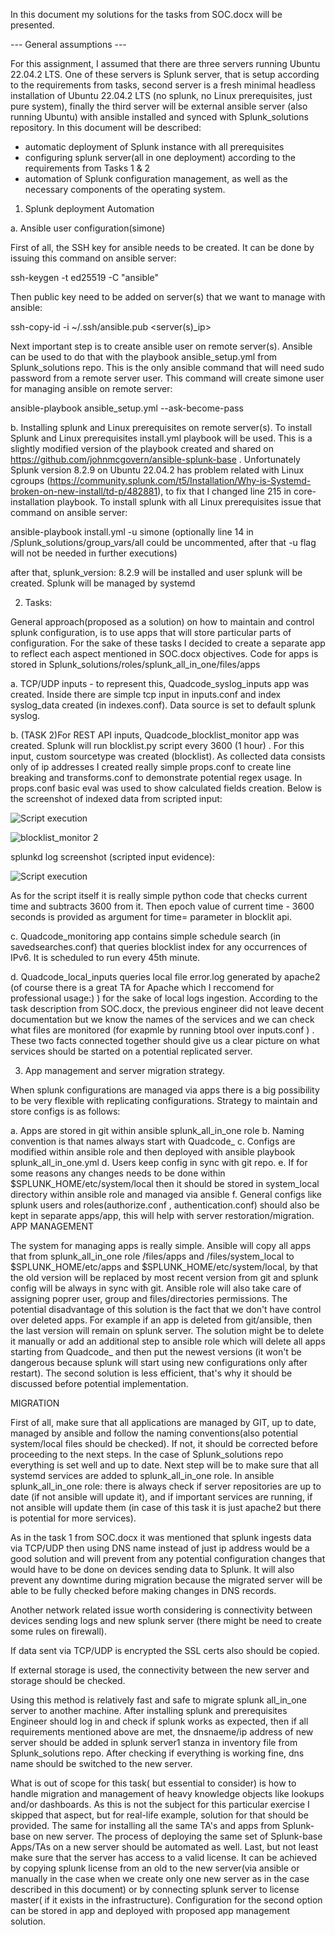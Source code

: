 In this document my solutions for the tasks from SOC.docx will be presented.

--- General assumptions ---

For this assignment, I assumed that there are three servers running Ubuntu 22.04.2 LTS. One of these servers is Splunk server, that is setup according to the requirements from tasks, second server is a fresh minimal
headless installation of Ubuntu 22.04.2 LTS (no splunk, no Linux prerequisites, just pure system), finally the third server will be external ansible server (also running Ubuntu) with ansible installed and synced with 
Splunk_solutions repository. In this document will be described:

- automatic deployment of Splunk instance with all prerequisites
- configuring splunk server(all in one deployment) according to the requirements from Tasks 1 & 2
- automation of Splunk configuration management, as well as the necessary components of the operating system.


1. Splunk deployment Automation

a. Ansible user configuration(simone)

First of all, the SSH key for ansible needs to be created. It can be done by issuing this command on ansible server:

ssh-keygen -t ed25519 -C "ansible"

Then public key need to be added on server(s) that we want to manage with ansible:

ssh-copy-id -i ~/.ssh/ansible.pub <server(s)_ip>

Next important step is to create ansible user on remote server(s). Ansible can be used to do that with the playbook ansible_setup.yml from Splunk_solutions repo. This is the only ansible command that will need sudo password
from a remote server user. This command will create simone user for managing ansible on remote server:

ansible-playbook ansible_setup.yml --ask-become-pass

b. Installing splunk and Linux prerequisites on remote server(s). To install Splunk and Linux prerequisites install.yml playbook will be used. This is a slightly modified version of the playbook created and shared on https://github.com/johnmcgovern/ansible-splunk-base . Unfortunately Splunk version 8.2.9 on Ubuntu 22.04.2 has problem related with Linux cgroups (https://community.splunk.com/t5/Installation/Why-is-Systemd-broken-on-new-install/td-p/482881), to fix that I changed line 215 in core-installation playbook. To install splunk with all Linux prerequisites issue that command on ansible server:

ansible-playbook install.yml -u simone         (optionally line 14 in /Splunk_solutions/group_vars/all could be uncommented, after that -u flag will not be needed in 
further executions)

after that, splunk_version: 8.2.9 will be installed and user splunk will be created. Splunk will be managed by systemd

2. Tasks:

General approach(proposed as a solution) on how to maintain and control splunk configuration, is to use apps that will store particular parts of configuration. For the sake of these tasks I decided to create a separate app to reflect each aspect mentioned in SOC.docx objectives. Code for apps is stored in Splunk_solutions/roles/splunk_all_in_one/files/apps

a. TCP/UDP inputs - to represent this, Quadcode_syslog_inputs app was created. Inside there are simple tcp input in inputs.conf and index syslog_data created (in indexes.conf). Data source is set to default splunk syslog.

b. (TASK 2)For REST API inputs, Quadcode_blocklist_monitor app was created. Splunk will run blocklist.py script every 3600 (1 hour) . For this input, custom sourcetype was created (blocklist). As collected data consists only of ip addresses I created really simple props.conf to create line breaking and transforms.conf to demonstrate potential regex usage. In props.conf basic eval was used to show calculated fields creation. Below is the screenshot of indexed data from scripted input:

![Script execution](https://github.com/Filip-Kuczak/Splunk_solutions/assets/77390537/77140973-bb64-49cb-a4ff-2f4125f6216c)

![blocklist_monitor 2 ](https://github.com/Filip-Kuczak/Splunk_solutions/assets/77390537/7bd69b5f-897b-4dab-8923-6f8618e33917)

splunkd log screenshot (scripted input evidence):

![Script execution](https://github.com/Filip-Kuczak/Splunk_solutions/assets/77390537/fdfff6b1-f7f3-411c-a47b-3ab821e972d0)


As for the script itself it is really simple python code that checks current time and subtracts 3600 from it. Then epoch value of current time - 3600 seconds is provided as argument for time= parameter in blocklit api. 

c. Quadcode_monitoring app contains simple schedule search (in savedsearches.conf) that queries blocklist index for any occurrences of IPv6. It is scheduled to run every 45th minute.

d. Quadcode_local_inputs queries local file error.log generated by apache2 (of course there is a great TA for Apache which I reccomend for professional usage:) ) for the sake of local logs ingestion. According to the task description from SOC.docx, the previous engineer did not leave decent documentation but we know the names of the services and we can check what files are monitored (for exapmle by running btool over inputs.conf ) . These two facts connected together should give us a clear picture on what services should be started on a potential replicated server. 

3. App management and server migration strategy. 

When splunk configurations are managed via apps there is a big possibility to be very flexible with replicating configurations. Strategy to maintain and store configs is as follows:


a. Apps are stored in git within ansible splunk_all_in_one role 
b. Naming convention is that names always start with Quadcode_
c. Configs are modified within ansible role and then deployed with ansible playbook splunk_all_in_one.yml
d. Users keep config in sync with git repo. 
e. If for some reasons any changes needs to be done within $SPLUNK_HOME/etc/system/local then it should be stored in system_local directory within ansible role and managed via ansible
f. General configs like splunk users and roles(authorize.conf , authentication.conf) should also be kept in separate apps/app, this will help with server restoration/migration.              
APP MANAGEMENT

The system for managing apps is really simple. Ansible will copy all apps that from splunk_all_in_one role /files/apps and /files/system_local to $SPLUNK_HOME/etc/apps and $SPLUNK_HOME/etc/system/local, by that the old version will be replaced by most recent version from git and splunk config will be always in sync with git. Ansible role will also take care of assigning poprer user, group and files/directories permissions. The potential disadvantage of this solution is the fact that we don't have control over deleted apps. For example if an app is deleted from git/ansible, then the last version will remain on splunk server. The solution might be to delete it manually or add an additional step to ansible role which will delete all apps starting from Quadcode_ and then put the newest versions (it won't be dangerous because splunk will start using new configurations only after restart). The second solution is less efficient, that's why it should be discussed before potential implementation.

MIGRATION 

First of all, make sure that all applications are managed by GIT, up to date, managed by ansible and follow the naming conventions(also potential system/local files should be checked). If not, it should be corrected before proceeding to the next steps. In the case of Splunk_solutions repo everything is set well and up to date. Next step will be to make sure that all systemd services are added to splunk_all_in_one role. In ansible splunk_all_in_one role:  there is always check if server repositories are up to date (if not ansible will update it), and if important services are running, if not ansible will update them (in case of this task it is just apache2 but there is potential for more services).   


As in the task 1 from SOC.docx it was mentioned that splunk ingests data via TCP/UDP then using DNS name instead of just ip address would be a good solution and will prevent from any potential configuration changes that would have to be done on devices sending data to Splunk. It will also prevent any downtime during migration because the migrated server will be able to be fully checked before making changes in DNS records. 

Another network related issue worth considering is connectivity between devices sending logs and new splunk server (there might be need to create some rules on firewall). 

If data  sent via TCP/UDP is encrypted the SSL certs also should be copied.

If external storage is used, the connectivity between the new server and storage should be checked.


Using this method is relatively fast and safe to migrate splunk all_in_one server to another machine. After installing splunk and prerequisites Engineer should log in and check if splunk works as expected, then if all requirements mentioned above are met, the dnsnaeme/ip address of new server should be added in splunk server1 stanza in inventory file from Splunk_solutions repo. After checking if everything is working fine, dns name should be switched to the new server.

What is out of scope for this task( but essential to consider) is how to handle migration and management of heavy knowledge objects like lookups and/or dashboards. As this is not the subject for this particular exercise I skipped that aspect, but for real-life example, solution for that should be provided. The same for installing all the same TA's and apps from Splunk-base on new server. The process of deploying the same set of Splunk-base Apps/TAs on a new server should be automated as well. Last, but not least make sure that the server has access to a valid license. It can be achieved by copying splunk license from an old to the new server(via ansible or manually in the case when we create only one new server as in the case described in this document) or by connecting splunk server to license master( if it exists in the infrastructure).  Configuration for the second option can be stored in app and deployed with proposed app management  solution. 
